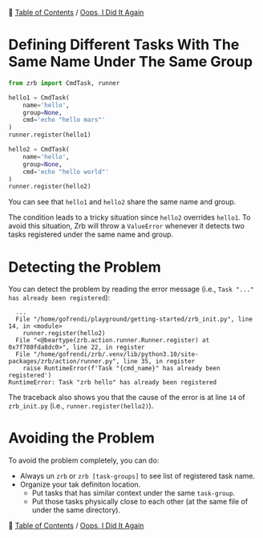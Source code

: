 🔖 [Table of Contents](../README.md) / [Oops, I Did It Again](README.md)

# Defining Different Tasks With The Same Name Under The Same Group

```python
from zrb import CmdTask, runner

hello1 = CmdTask(
    name='hello',
    group=None,
    cmd='echo "hello mars"'
)
runner.register(hello1)

hello2 = CmdTask(
    name='hello',
    group=None,
    cmd='echo "hello world"'
)
runner.register(hello2)
```

You can see that `hello1` and `hello2` share the same name and group.

The condition leads to a tricky situation since `hello2` overrides `hello1`. To avoid this situation, Zrb will throw a `ValueError` whenever it detects two tasks registered under the same name and group.

# Detecting the Problem

You can detect the problem by reading the error message (i.e., `Task "..." has already been registered`):

```
  ...
  File "/home/gofrendi/playground/getting-started/zrb_init.py", line 14, in <module>
    runner.register(hello2)
  File "<@beartype(zrb.action.runner.Runner.register) at 0x7f780fda8dc0>", line 22, in register
  File "/home/gofrendi/zrb/.venv/lib/python3.10/site-packages/zrb/action/runner.py", line 35, in register
    raise RuntimeError(f'Task "{cmd_name}" has already been registered')
RuntimeError: Task "zrb hello" has already been registered
```

The traceback also shows you that the cause of the error is at line `14` of `zrb_init.py` (i.e., `runner.register(hello2)`).


# Avoiding the Problem

To avoid the problem completely, you can do:

- Always un `zrb` or `zrb [task-groups]` to see list of registered task name.
- Organize your tak definiton location.
    - Put tasks that has similar context under the same `task-group`.
    - Put those tasks physically close to each other (at the same file of under the same directory).


🔖 [Table of Contents](../README.md) / [Oops, I Did It Again](README.md)

